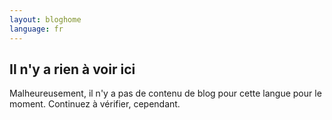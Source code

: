 ```yaml
---
layout: bloghome
language: fr
---
```


## Il n'y a rien à voir ici
   
Malheureusement, il n'y a pas de contenu de blog pour cette langue pour le moment. Continuez à vérifier, cependant.